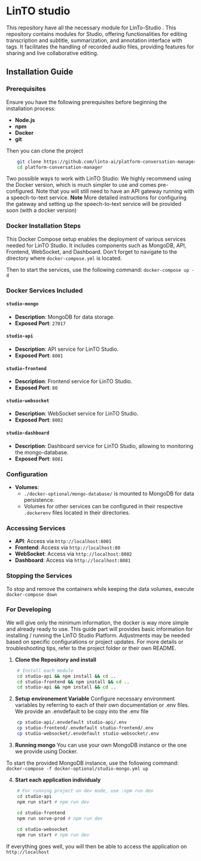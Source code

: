 # LinTO studio
This repository have all the necessary module for LinTo-Studio .
This repository contains modules for Studio, offering functionalities for editing transcription and subtitle, summarization, and annotation interface with tags. It facilitates the handling of recorded audio files, providing features for sharing and live collaborative editing.

## Installation Guide

### Prerequisites

Ensure you have the following prerequisites before beginning the installation process:

- **Node.js**
- **npm**
- **Docker**
- **git**

Then you can clone the project
```bash
    git clone https://github.com/linto-ai/platform-conversation-manager.
    cd platform-conversation-manager
```

Two possible ways to work with LinTO Studio: We highly recommend using the Docker version, which is much simpler to use and comes pre-configured. 
Note that you will still need to have an API gateway running with a speech-to-text service.
**Note** More detailed instructions for configuring the gateway and setting up the speech-to-text service will be provided soon (with a docker version)

### Docker Installation Steps
This Docker Compose setup enables the deployment of various services needed for LinTO Studio. It includes components such as MongoDB, API, Frontend, WebSocket, and Dashboard.
Don't forget to navigate to the directory where `docker-compose.yml` is located.

Then to start the services, use the following command: `docker-compose up -d`

### Docker Services Included

#### `studio-mongo`
- **Description**: MongoDB for data storage.
- **Exposed Port**: `27017`

#### `studio-api`
- **Description**: API service for LinTO Studio.
- **Exposed Port**: `8001`

#### `studio-frontend`
- **Description**: Frontend service for LinTO Studio.
- **Exposed Port**: `80`

#### `studio-websocket`
- **Description**: WebSocket service for LinTO Studio.
- **Exposed Port**: `8002`

#### `studio-dashboard`
- **Description**: Dashboard service for LinTO Studio, allowing to monitoring the mongo-database.
- **Exposed Port**: `8081`

### Configuration
- **Volumes**: 
  - `./docker-optional/mongo-database/` is mounted to MongoDB for data persistence.
  - Volumes for other services can be configured in their respective `.dockerenv` files located in their directories.

### Accessing Services
- **API**: Access via `http://localhost:8001`
- **Frontend**: Access via `http://localhost:80`
- **WebSocket**: Access via `http://localhost:8002`
- **Dashboard**: Access via `http://localhost:8081`

### Stopping the Services
To stop and remove the containers while keeping the data volumes, execute `docker-compose down`


### For Developing

We will give only the minimum information, the docker is way more simple and already ready to use. 
This guide part will provides basic information for installing / running the LinTO Studio Platform. Adjustments may be needed based on specific configurations or project updates.
For more details or troubleshooting tips, refer to the project folder or their own README.

1. **Clone the Repository and install**

```bash
    # Install each module
    cd studio-api && npm install && cd ..
    cd studio-frontend && npm install && cd ..
    cd studio-api && npm install && cd ..
```

2. **Setup environement Variable**
    Configure necessary environment variables by referring to each of their own documentation or .env files. We provide an .envdefault to be copy into the .env file
```sh
    cp studio-api/.envdefault studio-api/.env
    cp studio-frontend/.envdefault studio-frontend/.env
    cp studio-websocket/.envdefault studio-websocket/.env
```

3. **Running mongo**
You can use your own MongoDB instance or the one we provide using Docker.

To start the provided MongoDB instance, use the following command:
`docker-compose -f docker-optional/studio-mongo.yml up`

4.  **Start each application individualy**
```sh
    # For running project on dev mode, use :npm run dev
    cd studio-api
    npm run start # npm run dev
    
    cd studio-frontend
    npm run serve-prod # npm run dev

    cd studio-websocket
    npm run start # npm run dev
```
If everything goes well, you will then be able to access the application on `http://localhost`